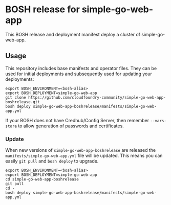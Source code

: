 # BOSH release for simple-go-web-app

This BOSH release and deployment manifest deploy a cluster of simple-go-web-app.

## Usage

This repository includes base manifests and operator files. They can be used for initial deployments and subsequently used for updating your deployments:

```
export BOSH_ENVIRONMENT=<bosh-alias>
export BOSH_DEPLOYMENT=simple-go-web-app
git clone https://github.com/cloudfoundry-community/simple-go-web-app-boshrelease.git
bosh deploy simple-go-web-app-boshrelease/manifests/simple-go-web-app.yml
```

If your BOSH does not have Credhub/Config Server, then remember `--vars-store` to allow generation of passwords and certificates.

### Update

When new versions of `simple-go-web-app-boshrelease` are released the `manifests/simple-go-web-app.yml` file will be updated. This means you can easily `git pull` and `bosh deploy` to upgrade.

```
export BOSH_ENVIRONMENT=<bosh-alias>
export BOSH_DEPLOYMENT=simple-go-web-app
cd simple-go-web-app-boshrelease
git pull
cd -
bosh deploy simple-go-web-app-boshrelease/manifests/simple-go-web-app.yml
```
